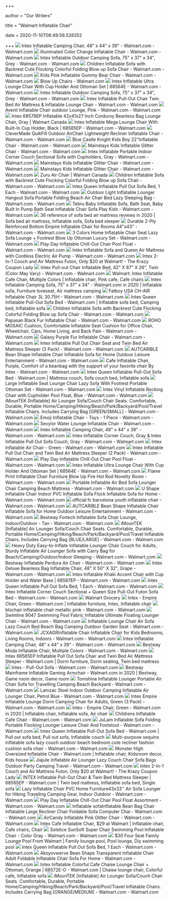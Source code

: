+++
        
author = "Our Writers"
        
title = "Walmart Inflatable Chair"
        
date = 2020-11-10T06:49:58.528352
        
+++
[ ![](https://i5.walmartimages.com/asr/ddaa9450-3e96-4dd8-bbfd-93691aa3b230_1.8b24d54981a473178d4425a5d2ba4a48.jpeg)](https://i5.walmartimages.com/asr/ddaa9450-3e96-4dd8-bbfd-93691aa3b230_1.8b24d54981a473178d4425a5d2ba4a48.jpeg) Intex Inflatable Camping Chair, 48" x 44" x 39" - Walmart.com - Walmart.com
[ ![](https://i5.walmartimages.com/asr/752b36f7-64ed-4e83-a786-b3415996fda1_1.04392a5c5a06b0d89c46d5409729642c.jpeg?odnWidth=612&odnHeight=612&odnBg=ffffff)](https://i5.walmartimages.com/asr/752b36f7-64ed-4e83-a786-b3415996fda1_1.04392a5c5a06b0d89c46d5409729642c.jpeg?odnWidth=612&odnHeight=612&odnBg=ffffff) Illuminated Color Change Inflatable Chair - Walmart.com - Walmart.com
[ ![](https://i5.walmartimages.com/asr/36dd92a1-ea71-436e-80cf-301a266fe220_1.42ca4bf63bb2edacf7d04372c8a060bf.jpeg)](https://i5.walmartimages.com/asr/36dd92a1-ea71-436e-80cf-301a266fe220_1.42ca4bf63bb2edacf7d04372c8a060bf.jpeg) Intex Inflatable Outdoor Camping Sofa, 75" x 37" x 34", Grey - Walmart.com  - Walmart.com
[ ![](https://i5.walmartimages.com/asr/9455da6f-26fb-45b8-a58a-12931e6aafca.cc4992ff7b391337e948e6157c93f612.jpeg?odnWidth=612&odnHeight=612&odnBg=ffffff)](https://i5.walmartimages.com/asr/9455da6f-26fb-45b8-a58a-12931e6aafca.cc4992ff7b391337e948e6157c93f612.jpeg?odnWidth=612&odnHeight=612&odnBg=ffffff) Children Inflatable Sofa with Backrest Cute Flocking Colorful Folding Blow  up Sofa Chair - Walmart.com - Walmart.com
[ ![](https://i5.walmartimages.com/asr/6e8308fd-5b0c-4db2-9d70-3d1d75d46dd7_1.ccd0e464086ba160bb9e7da253fb7877.jpeg?odnWidth=612&odnHeight=612&odnBg=ffffff)](https://i5.walmartimages.com/asr/6e8308fd-5b0c-4db2-9d70-3d1d75d46dd7_1.ccd0e464086ba160bb9e7da253fb7877.jpeg?odnWidth=612&odnHeight=612&odnBg=ffffff) Kids Pink Inflatable Gummy Bear Chair - Walmart.com - Walmart.com
[ ![](https://i5.walmartimages.com/asr/eccc6d2c-e5ba-464f-8fa5-1af6b8faba4c_1.5ce60f35a4fb974ac50ea4d363120855.jpeg)](https://i5.walmartimages.com/asr/eccc6d2c-e5ba-464f-8fa5-1af6b8faba4c_1.5ce60f35a4fb974ac50ea4d363120855.jpeg) Blow Up Chairs - Walmart.com
[ ![](https://i5.walmartimages.com/asr/879ff28e-6e60-43bb-8c56-0bb9c7f88687_1.ff189da40fabbc83af80fd102ba2341f.jpeg)](https://i5.walmartimages.com/asr/879ff28e-6e60-43bb-8c56-0bb9c7f88687_1.ff189da40fabbc83af80fd102ba2341f.jpeg) Intex Inflatable Ultra Lounge Chair With Cup Holder And Ottoman Set |  68564E - Walmart.com - Walmart.com
[ ![](https://i5.walmartimages.com/asr/36dd92a1-ea71-436e-80cf-301a266fe220_1.42ca4bf63bb2edacf7d04372c8a060bf.jpeg?odnWidth=612&odnHeight=612&odnBg=ffffff)](https://i5.walmartimages.com/asr/36dd92a1-ea71-436e-80cf-301a266fe220_1.42ca4bf63bb2edacf7d04372c8a060bf.jpeg?odnWidth=612&odnHeight=612&odnBg=ffffff) Intex Inflatable Outdoor Camping Sofa, 75" x 37" x 34", Grey - Walmart.com  - Walmart.com
[ ![](https://i5.walmartimages.com/asr/3ea07e09-6f62-4b92-9bde-29d3b21a88fa_1.9ac4b926522093abe534625cfe7432ec.jpeg?odnWidth=612&odnHeight=612&odnBg=ffffff)](https://i5.walmartimages.com/asr/3ea07e09-6f62-4b92-9bde-29d3b21a88fa_1.9ac4b926522093abe534625cfe7432ec.jpeg?odnWidth=612&odnHeight=612&odnBg=ffffff) Intex Inflatable Pull-Out Chair Twin Bed Air Mattress & Inflatable Lounge  Chair - Walmart.com - Walmart.com
[ ![](https://i5.walmartimages.com/asr/1e8aa1df-5ee1-489a-a672-226380028f97_1.e785bda36bf5e82c658765ab647fb6c3.jpeg?odnWidth=612&odnHeight=612&odnBg=ffffff)](https://i5.walmartimages.com/asr/1e8aa1df-5ee1-489a-a672-226380028f97_1.e785bda36bf5e82c658765ab647fb6c3.jpeg?odnWidth=612&odnHeight=612&odnBg=ffffff) Avenli Inflatable Chair outdoor Lounge, Pink - Walmart.com - Walmart.com
[ ![](https://i5.walmartimages.com/asr/a9713c17-8ca2-47ef-a192-6d1aa8c28329_1.0ac2bda911987e573a77c53625a6ab76.jpeg?odnHeight=2000&odnWidth=2000&odnBg=ffffff)](https://i5.walmartimages.com/asr/a9713c17-8ca2-47ef-a192-6d1aa8c28329_1.0ac2bda911987e573a77c53625a6ab76.jpeg?odnHeight=2000&odnWidth=2000&odnBg=ffffff) Intex 68579EP Inflatable 42x41x27 Inch Corduroy Beanless Bag Lounge Chair,  Gray | Walmart Canada
[ ![](https://i5.walmartimages.com/asr/f709c480-829e-4496-b582-767229f0b13a_1.2997f0202c58b7cf85b37951795f2230.jpeg?odnWidth=612&odnHeight=612&odnBg=ffffff)](https://i5.walmartimages.com/asr/f709c480-829e-4496-b582-767229f0b13a_1.2997f0202c58b7cf85b37951795f2230.jpeg?odnWidth=612&odnHeight=612&odnBg=ffffff) Intex Inflatable Mega Lounge Chair With Built-In Cup Holder, Black |  68585EP - Walmart.com - Walmart.com
[ ![](https://i5.walmartimages.com/asr/12232758-94de-4219-a492-b0c08b330ff1_1.7eb3e0d88fc2763a88b259d510b36f45.jpeg?odnWidth=612&odnHeight=612&odnBg=ffffff)](https://i5.walmartimages.com/asr/12232758-94de-4219-a492-b0c08b330ff1_1.7eb3e0d88fc2763a88b259d510b36f45.jpeg?odnWidth=612&odnHeight=612&odnBg=ffffff) CleverMade QuikFill Outdoor AirChair Lightweight Recliner Inflatable Chair  - Walmart.com - Walmart.com
[ ![](https://i5.walmartimages.com/asr/23d2b4bd-0813-4160-b60c-2affe3cb68cd_1.0e2db9fb39201c5becbb1f3c095d8bc6.jpeg?odnWidth=612&odnHeight=612&odnBg=ffffff)](https://i5.walmartimages.com/asr/23d2b4bd-0813-4160-b60c-2affe3cb68cd_1.0e2db9fb39201c5becbb1f3c095d8bc6.jpeg?odnWidth=612&odnHeight=612&odnBg=ffffff) Blue Castle Knight Kids Boy 22"Inflatable Chair - Walmart.com - Walmart.com
[ ![](https://i5.walmartimages.com/asr/6606793c-da91-4e3f-8b90-1fc9e7b0ea3f_2.bf7c412aff44eca3a2cd80bf5e71faa3.jpeg)](https://i5.walmartimages.com/asr/6606793c-da91-4e3f-8b90-1fc9e7b0ea3f_2.bf7c412aff44eca3a2cd80bf5e71faa3.jpeg) Mainstays Kids Inflatable Glitter Chair - Walmart.com - Walmart.com
[ ![](https://i5.walmartimages.com/asr/37e60115-1c6f-4d12-ae78-e4add00a1da5_1.181bc1760a10d396baac50251a62182c.jpeg)](https://i5.walmartimages.com/asr/37e60115-1c6f-4d12-ae78-e4add00a1da5_1.181bc1760a10d396baac50251a62182c.jpeg) Intex Inflatable Portable Indoor Corner Couch Sectional Sofa with  Cupholders, Gray - Walmart.com - Walmart.com
[ ![](https://i5.walmartimages.com/asr/d49006c5-b200-4bf6-9327-893dc04224fc_1.c6773df14147d9eb6083800d2931d8b9.jpeg)](https://i5.walmartimages.com/asr/d49006c5-b200-4bf6-9327-893dc04224fc_1.c6773df14147d9eb6083800d2931d8b9.jpeg) Mainstays Kids Inflatable Glitter Chair - Walmart.com - Walmart.com
[ ![](https://i5.walmartimages.com/asr/155af23f-f195-4748-b16f-3f1c4ae75c33_2.85b9a2cad84c8746e590ec80fe0c19a2.jpeg)](https://i5.walmartimages.com/asr/155af23f-f195-4748-b16f-3f1c4ae75c33_2.85b9a2cad84c8746e590ec80fe0c19a2.jpeg) Mainstays Kids Inflatable Glitter Chair - Walmart.com - Walmart.com
[ ![](https://i5.walmartimages.ca/images/Large/_st/yle/999999-845218016593-life%20style.jpg)](https://i5.walmartimages.ca/images/Large/_st/yle/999999-845218016593-life%20style.jpg) Zuru Air Chair | Walmart Canada
[ ![](https://i5.walmartimages.com/asr/b9aaf9f8-1af7-4fcd-b0ca-ffd159f1062f.c53d5c42e19d739bc6c4dc1ce170c7b9.jpeg?odnWidth=612&odnHeight=612&odnBg=ffffff)](https://i5.walmartimages.com/asr/b9aaf9f8-1af7-4fcd-b0ca-ffd159f1062f.c53d5c42e19d739bc6c4dc1ce170c7b9.jpeg?odnWidth=612&odnHeight=612&odnBg=ffffff) Children Inflatable Sofa with Backrest Cute Flocking Colorful Folding Blow  up Sofa Chair - Walmart.com - Walmart.com
[ ![](https://i5.walmartimages.com/asr/8c6ec8b3-ae45-4ac7-a0e3-1d26e7db72ce_1.58c51bca12d92cfd7d3c447f71a18218.jpeg)](https://i5.walmartimages.com/asr/8c6ec8b3-ae45-4ac7-a0e3-1d26e7db72ce_1.58c51bca12d92cfd7d3c447f71a18218.jpeg) Intex Queen Inflatable Pull Out Sofa Bed, 1 Each - Walmart.com - Walmart.com
[ ![](https://i5.walmartimages.com/asr/f9e83c08-5158-44d2-b86a-2150d8024459_1.c4c2c6e4da71d138164e3d06c12c91ab.jpeg?odnWidth=612&odnHeight=612&odnBg=ffffff)](https://i5.walmartimages.com/asr/f9e83c08-5158-44d2-b86a-2150d8024459_1.c4c2c6e4da71d138164e3d06c12c91ab.jpeg?odnWidth=612&odnHeight=612&odnBg=ffffff) Outdoor Light Inflatable Lounger Hangout Sofa Portable Folding Beach Air  Chair Bed Lazy Sleeping Bag - Walmart.com - Walmart.com
[ ![](https://i5.walmartimages.com/asr/103d2b69-dcef-4421-afed-081d3ffb076c_1.567c2000e17688771da3bd83ddfd647b.jpeg?odnWidth=612&odnHeight=612&odnBg=ffffff)](https://i5.walmartimages.com/asr/103d2b69-dcef-4421-afed-081d3ffb076c_1.567c2000e17688771da3bd83ddfd647b.jpeg?odnWidth=612&odnHeight=612&odnBg=ffffff) Tebru Baby Inflatable Sofa, Bath Seat, Baby Built In Pump Bath Seat  Inflatable Chair Sofa Play Kids - Walmart.com - Walmart.com
[ ![](https://i.pinimg.com/originals/bb/72/d9/bb72d9f32ade93403af1446b67bcb64f.jpg)](https://i.pinimg.com/originals/bb/72/d9/bb72d9f32ade93403af1446b67bcb64f.jpg) 36 reference of sofa bed air mattress reviews in 2020 | Sofa bed air  mattress, Inflatable sofa, Sofa bed sleeper
[ ![](https://i5.walmartimages.com/asr/8012a950-1a62-4dac-a22d-58c424822a4c_1.eb7e16cdab824ddb4513942e902b67df.jpeg?odnWidth=612&odnHeight=612&odnBg=ffffff)](https://i5.walmartimages.com/asr/8012a950-1a62-4dac-a22d-58c424822a4c_1.eb7e16cdab824ddb4513942e902b67df.jpeg?odnWidth=612&odnHeight=612&odnBg=ffffff) Durable 2-Ply Reinforced Bottom Empire Inflatable Chair for Rooms 44"x43" -  Walmart.com - Walmart.com
[ ![](https://i5.walmartimages.com/asr/370ebcdf-898e-48a4-8df8-cf5525813bc7.903495ef3ca7d2cc0900629aa3aa44a4.jpeg?odnWidth=612&odnHeight=612&odnBg=ffffff)](https://i5.walmartimages.com/asr/370ebcdf-898e-48a4-8df8-cf5525813bc7.903495ef3ca7d2cc0900629aa3aa44a4.jpeg?odnWidth=612&odnHeight=612&odnBg=ffffff) 3 Colors Home Inflatable Chair Seat Lazy Sofa Lounge + Footrest Blow Up  Ottoman Luxury Set - Walmart.com - Walmart.com
[ ![](https://i5.walmartimages.com/asr/a0fbb2e3-6c95-40f1-b098-f4c723d61383_2.16f36be702106721b6cf1ff908a73447.jpeg)](https://i5.walmartimages.com/asr/a0fbb2e3-6c95-40f1-b098-f4c723d61383_2.16f36be702106721b6cf1ff908a73447.jpeg) Play Day Inflatable Chill-Out Chair Pool Float - Walmart.com - Walmart.com
[ ![](https://i5.walmartimages.com/asr/27bb4f31-86f0-438f-a7e4-eb384a706bac_1.14ddfb8b63f1ff979ed0df204b406829.jpeg)](https://i5.walmartimages.com/asr/27bb4f31-86f0-438f-a7e4-eb384a706bac_1.14ddfb8b63f1ff979ed0df204b406829.jpeg) Intex Inflatable Sofa and Queen Air Mattress with Cordless Electric Air  Pump - Walmart.com - Walmart.com
[ ![](https://prod-cdn-thekrazycouponlady.imgix.net/wp-content/uploads/2019/06/walmart-intexfuton-062519-1561476977.jpg?auto=compress,format&fit=max)](https://prod-cdn-thekrazycouponlady.imgix.net/wp-content/uploads/2019/06/walmart-intexfuton-062519-1561476977.jpg?auto=compress,format&fit=max) Intex 2-In-1 Couch and Air Mattress Futon, Only $20 at Walmart! - The Krazy  Coupon Lady
[ ![](https://i5.walmartimages.com/asr/d0b6704e-b826-42f0-9303-bfe6b12b27e2.8d50c17e99b5b95ebb54929f8194fa94.jpeg?odnWidth=612&odnHeight=612&odnBg=ffffff)](https://i5.walmartimages.com/asr/d0b6704e-b826-42f0-9303-bfe6b12b27e2.8d50c17e99b5b95ebb54929f8194fa94.jpeg?odnWidth=612&odnHeight=612&odnBg=ffffff) Intex Pull-out Chair Inflatable Bed, 42" X 87" X 26", Twin (Color May Vary)  - Walmart.com - Walmart.com
[ ![](https://i.pinimg.com/originals/39/9d/50/399d5053a90a99efa0bd73c336f34244.jpg)](https://i.pinimg.com/originals/39/9d/50/399d5053a90a99efa0bd73c336f34244.jpg) Walmart: Intex Inflatable Cafe Chair, Multiple Colors | Inflatable chair,  Pink cafe, Cafe chairs
[ ![](https://i.pinimg.com/originals/a9/fb/c6/a9fbc6a1e99fb14bc5aade5fac21cfef.jpg)](https://i.pinimg.com/originals/a9/fb/c6/a9fbc6a1e99fb14bc5aade5fac21cfef.jpg) Intex Inflatable Camping Sofa, 75" x 37" x 34" - Walmart.com in 2020 | Inflatable  sofa, Furniture loveseat, Air mattress camping
[ ![](https://i5.walmartimages.com/asr/93964f17-d59e-4e38-a3d8-238cac9d305b_1.7816a4c6b133d9103513ac493b6cce86.jpeg?odnWidth=612&odnHeight=612&odnBg=ffffff)](https://i5.walmartimages.com/asr/93964f17-d59e-4e38-a3d8-238cac9d305b_1.7816a4c6b133d9103513ac493b6cce86.jpeg?odnWidth=612&odnHeight=612&odnBg=ffffff) Fatboy USA CH-AIR Inflatable Chair 3L 30.75H - Walmart.com - Walmart.com
[ ![](https://i.pinimg.com/564x/d3/06/e2/d306e268913625036b57efb032821d40.jpg)](https://i.pinimg.com/564x/d3/06/e2/d306e268913625036b57efb032821d40.jpg) Intex Queen Inflatable Pull-Out Sofa Bed - Walmart.com | Inflatable sofa  bed, Camping bed, Inflatable sofa
[ ![](https://i5.walmartimages.com/asr/67cebc4f-accc-42af-b204-51ccd62e9fa2.a87f1a63abf995c1e6a53bedd9712c61.jpeg?odnWidth=612&odnHeight=612&odnBg=ffffff)](https://i5.walmartimages.com/asr/67cebc4f-accc-42af-b204-51ccd62e9fa2.a87f1a63abf995c1e6a53bedd9712c61.jpeg?odnWidth=612&odnHeight=612&odnBg=ffffff) Children Inflatable Sofa with Backrest Cute Flocking Colorful Folding Blow  up Sofa Chair - Walmart.com - Walmart.com
[ ![](https://i5.walmartimages.com/asr/5ea911d2-6339-4baf-b757-b0e74b1e4cc7_2.7f85d12a62096d721ba91471edaf6835.jpeg?odnWidth=612&odnHeight=612&odnBg=ffffff)](https://i5.walmartimages.com/asr/5ea911d2-6339-4baf-b757-b0e74b1e4cc7_2.7f85d12a62096d721ba91471edaf6835.jpeg?odnWidth=612&odnHeight=612&odnBg=ffffff) Papasan Black Fur Inflatable Chair - Walmart.com - Walmart.com
[ ![](https://i5.walmartimages.com/asr/b4108910-2772-402a-9c5f-fb688aba013c_1.dcc0f8543a7fbd612c3580c507b45e5f.jpeg?odnWidth=612&odnHeight=612&odnBg=ffffff)](https://i5.walmartimages.com/asr/b4108910-2772-402a-9c5f-fb688aba013c_1.dcc0f8543a7fbd612c3580c507b45e5f.jpeg?odnWidth=612&odnHeight=612&odnBg=ffffff) ROHO MOSAIC Cushion, Comfortable Inflatable Seat Cushion for Office Chair,  Wheelchair, Cars, Home Living, and Back Pain - Walmart.com - Walmart.com
[ ![](https://i5.walmartimages.com/asr/d12cc009-92dd-4ba2-839c-051b7a22aa46_2.2c896c98f67d4a7321dc86aa3200e097.jpeg?odnWidth=612&odnHeight=612&odnBg=ffffff)](https://i5.walmartimages.com/asr/d12cc009-92dd-4ba2-839c-051b7a22aa46_2.2c896c98f67d4a7321dc86aa3200e097.jpeg?odnWidth=612&odnHeight=612&odnBg=ffffff) Galaxy Purple Fur Inflatable Chair - Walmart.com - Walmart.com
[ ![](https://i5.walmartimages.com/asr/621a458b-5897-4455-88e6-6455fd13199e_1.98495f18d2b8bd836a1f612e43ccc691.jpeg?odnWidth=612&odnHeight=612&odnBg=ffffff)](https://i5.walmartimages.com/asr/621a458b-5897-4455-88e6-6455fd13199e_1.98495f18d2b8bd836a1f612e43ccc691.jpeg?odnWidth=612&odnHeight=612&odnBg=ffffff) Intex Inflatable Pull Out Chair Seat and Twin Bed Air Mattress Sleeper (3  Pack) - Walmart.com - Walmart.com
[ ![](https://i5.walmartimages.com/asr/4cf96a22-100a-4e17-a570-2c249706d1ea.3cae5faf1cf685555f2da97fe22fb887.jpeg?odnWidth=612&odnHeight=612&odnBg=ffffff)](https://i5.walmartimages.com/asr/4cf96a22-100a-4e17-a570-2c249706d1ea.3cae5faf1cf685555f2da97fe22fb887.jpeg?odnWidth=612&odnHeight=612&odnBg=ffffff) AUTCARIBLE Bean Shape Inflatable Chair Inflatable Sofa for Home Outdoor  Leisure Entertainment - Walmart.com - Walmart.com
[ ![](https://i5.walmartimages.com/asr/817dac09-132f-4799-8fbf-1fb1d08abdfe_1.910dd3b725b42a2b5b82a36507464218.jpeg?odnWidth=612&odnHeight=612&odnBg=ffffff)](https://i5.walmartimages.com/asr/817dac09-132f-4799-8fbf-1fb1d08abdfe_1.910dd3b725b42a2b5b82a36507464218.jpeg?odnWidth=612&odnHeight=612&odnBg=ffffff) Cafe Inflatable Chair, Purple, Comfort of a beanbag with the support of  your favorite chair By Intex - Walmart.com - Walmart.com
[ ![](https://i.pinimg.com/originals/2f/db/16/2fdb16c07da175b0fa7b470a505767bd.jpg)](https://i.pinimg.com/originals/2f/db/16/2fdb16c07da175b0fa7b470a505767bd.jpg) Intex Queen Inflatable Pull-Out Sofa Bed - Walmart.com | Mattress couch, Sofa  couch bed, Inflatable sofa
[ ![](https://i5.walmartimages.com/asr/e473959d-1ce6-459b-beb1-6e8c07ef08b7.60c83010a517c0a1510cd1f7db7600ba.jpeg?odnWidth=612&odnHeight=612&odnBg=ffffff)](https://i5.walmartimages.com/asr/e473959d-1ce6-459b-beb1-6e8c07ef08b7.60c83010a517c0a1510cd1f7db7600ba.jpeg?odnWidth=612&odnHeight=612&odnBg=ffffff) Large Inflatable Seat Lounge Chair Lazy Sofa With Footrest Portable Ottoman  Set - Walmart.com - Walmart.com
[ ![](https://i5.walmartimages.com/asr/fac2a836-1f2e-4e28-a774-554065926afa_1.0fb76c8db0d34bcac9bf7e64b3a63a4d.jpeg?odnWidth=612&odnHeight=612&odnBg=ffffff)](https://i5.walmartimages.com/asr/fac2a836-1f2e-4e28-a774-554065926afa_1.0fb76c8db0d34bcac9bf7e64b3a63a4d.jpeg?odnWidth=612&odnHeight=612&odnBg=ffffff) Intex Vinyl Inflatable Rocking Chair with Cupholder Pool Float, Blue -  Walmart.com - Walmart.com
[ ![](https://i5.walmartimages.com/asr/37b96bb6-e2ac-4447-af3b-300f87e05ce4_1.0c435c13212f97a1ea7f650e2cb7500a.jpeg?odnWidth=612&odnHeight=612&odnBg=ffffff)](https://i5.walmartimages.com/asr/37b96bb6-e2ac-4447-af3b-300f87e05ce4_1.0c435c13212f97a1ea7f650e2cb7500a.jpeg?odnWidth=612&odnHeight=612&odnBg=ffffff) iMounTEK [Inflatable] Air Lounger Sofa/Couch Chair Seats. Comfortable,  Durable, Portable Home/Camping/Hiking/Beach/Park/Backyard/Pool/Travel Inflatable  Chairs. Includes Carrying Bag [GREEN/SMALL] - Walmart.com - Walmart.com
[ ![](https://i5.walmartimages.com/asr/40610c21-1f1d-4006-a4c8-5301499e022a_1.bd872ca47bbf8cd94c31120cc493d459.jpeg?odnWidth=612&odnHeight=612&odnBg=ffffff)](https://i5.walmartimages.com/asr/40610c21-1f1d-4006-a4c8-5301499e022a_1.bd872ca47bbf8cd94c31120cc493d459.jpeg?odnWidth=612&odnHeight=612&odnBg=ffffff) Emoji Inflatable Chair - Toys - 1 Piece - Walmart.com - Walmart.com
[ ![](https://i5.walmartimages.com/asr/79c46c79-77df-4524-964e-df749e8d88c3_1.ecee17b74568111ced635ac5912e6d1e.jpeg?odnWidth=612&odnHeight=612&odnBg=ffffff)](https://i5.walmartimages.com/asr/79c46c79-77df-4524-964e-df749e8d88c3_1.ecee17b74568111ced635ac5912e6d1e.jpeg?odnWidth=612&odnHeight=612&odnBg=ffffff) Sevylor Water Lounge Inflatable Chair - Walmart.com - Walmart.com
[ ![](https://i5.walmartimages.com/asr/e23110c3-c7e7-4e6c-8bcf-d3e2454bab26_1.af6bed71da40af48b0c0a558664cc66a.jpeg)](https://i5.walmartimages.com/asr/e23110c3-c7e7-4e6c-8bcf-d3e2454bab26_1.af6bed71da40af48b0c0a558664cc66a.jpeg) Intex Inflatable Camping Chair, 48" x 44" x 39" - Walmart.com - Walmart.com
[ ![](https://i5.walmartimages.com/asr/e97527f3-b7e4-4203-bf02-58ee1cd68a6a_1.97555af2dff0391d65476ee9f01cb67d.jpeg?odnWidth=612&odnHeight=612&odnBg=ffffff)](https://i5.walmartimages.com/asr/e97527f3-b7e4-4203-bf02-58ee1cd68a6a_1.97555af2dff0391d65476ee9f01cb67d.jpeg?odnWidth=612&odnHeight=612&odnBg=ffffff) Intex Inflatable Corner Couch, Gray & Intex Inflatable Pull Out Sofa Couch,  Gray - Walmart.com - Walmart.com
[ ![](https://i5.walmartimages.com/asr/4ed99112-3c8a-4dfb-a01f-38f2c96794f2_1.1de4878c53d38d8b264c6c971a871a15.jpeg?odnWidth=450&odnHeight=450&odnBg=ffffff)](https://i5.walmartimages.com/asr/4ed99112-3c8a-4dfb-a01f-38f2c96794f2_1.1de4878c53d38d8b264c6c971a871a15.jpeg?odnWidth=450&odnHeight=450&odnBg=ffffff) Intex Inflatable Air Chair - Green - Walmart.com - Walmart.com
[ ![](https://i5.walmartimages.com/asr/5f589109-423b-43cc-9727-716540730b59_1.668c6dd393556e23e0ccac333359eebc.jpeg?odnWidth=612&odnHeight=612&odnBg=ffffff)](https://i5.walmartimages.com/asr/5f589109-423b-43cc-9727-716540730b59_1.668c6dd393556e23e0ccac333359eebc.jpeg?odnWidth=612&odnHeight=612&odnBg=ffffff) Intex Inflatable Pull Out Chair and Twin Bed Air Mattress Sleeper (2 Pack)  - Walmart.com - Walmart.com
[ ![](https://i5.walmartimages.com/asr/bc95788d-2953-47c2-9424-0ebc43a30dcc_2.abf01b4bfdbb90ea98a1e3d564c3b969.jpeg?odnWidth=612&odnHeight=612&odnBg=ffffff)](https://i5.walmartimages.com/asr/bc95788d-2953-47c2-9424-0ebc43a30dcc_2.abf01b4bfdbb90ea98a1e3d564c3b969.jpeg?odnWidth=612&odnHeight=612&odnBg=ffffff) Play Day Inflatable Chill-Out Chair Pool Float - Walmart.com - Walmart.com
[ ![](https://i5.walmartimages.com/asr/744b085c-0f6d-405c-887d-5cd187d34089_1.8aae8f6a9c7e1e1d5a0f8dae6b7f3896.jpeg)](https://i5.walmartimages.com/asr/744b085c-0f6d-405c-887d-5cd187d34089_1.8aae8f6a9c7e1e1d5a0f8dae6b7f3896.jpeg) Intex Inflatable Ultra Lounge Chair With Cup Holder And Ottoman Set |  68564E - Walmart.com - Walmart.com
[ ![](https://i5.walmartimages.com/asr/c3853595-d31f-41d5-9960-e3c26c063593_1.2cb54835b1202355afc6272a57e8f597.jpeg?odnWidth=612&odnHeight=612&odnBg=ffffff)](https://i5.walmartimages.com/asr/c3853595-d31f-41d5-9960-e3c26c063593_1.2cb54835b1202355afc6272a57e8f597.jpeg?odnWidth=612&odnHeight=612&odnBg=ffffff) Flame Print Inflatable Chair Furniture Blow Up Fire Hot Rod Novelty Room -  Walmart.com - Walmart.com
[ ![](https://i5.walmartimages.com/asr/183c20a5-d8d1-4dbb-838e-b90525fa0358_1.37029c6b3331537fc9b33722a4a0aaf9.jpeg?odnWidth=612&odnHeight=612&odnBg=ffffff)](https://i5.walmartimages.com/asr/183c20a5-d8d1-4dbb-838e-b90525fa0358_1.37029c6b3331537fc9b33722a4a0aaf9.jpeg?odnWidth=612&odnHeight=612&odnBg=ffffff) Portable Inflatable Air Bed Sofa Lounger Chair Camping Beach Mattress -  Walmart.com - Walmart.com
[ ![](https://i5.walmartimages.com/asr/fd8be06a-f33b-4bbd-896e-0de6e3390f80.11d1e08c7999d33a8c829122fca36a4a.jpeg?odnWidth=612&odnHeight=612&odnBg=ffffff)](https://i5.walmartimages.com/asr/fd8be06a-f33b-4bbd-896e-0de6e3390f80.11d1e08c7999d33a8c829122fca36a4a.jpeg?odnWidth=612&odnHeight=612&odnBg=ffffff) U Shape Inflatable Chair Indoor PVC Inflatable Sofa Flock Inflatable Sofa  for Home - Walmart.com - Walmart.com
[ ![](https://i5.walmartimages.com/asr/039ebd2d-73c9-4757-a4c8-6880e0fdba7d.8fabfeb4a41a2bd8327d09e2e189dbe3.jpeg?odnWidth=612&odnHeight=612&odnBg=ffffff)](https://i5.walmartimages.com/asr/039ebd2d-73c9-4757-a4c8-6880e0fdba7d.8fabfeb4a41a2bd8327d09e2e189dbe3.jpeg?odnWidth=612&odnHeight=612&odnBg=ffffff) official fc barcelona youth inflatable chair - Walmart.com - Walmart.com
[ ![](https://i5.walmartimages.com/asr/9dea855a-c732-4ee6-b1df-7834f3ea8cd2.15219654125292d951848e4e3b8736be.jpeg?odnWidth=612&odnHeight=612&odnBg=ffffff)](https://i5.walmartimages.com/asr/9dea855a-c732-4ee6-b1df-7834f3ea8cd2.15219654125292d951848e4e3b8736be.jpeg?odnWidth=612&odnHeight=612&odnBg=ffffff) AUTCARIBLE Bean Shape Inflatable Chair Inflatable Sofa for Home Outdoor  Leisure Entertainment - Walmart.com - Walmart.com
[ ![](https://i5.walmartimages.com/asr/efab40ec-14e7-4992-8854-33fb3478d787_1.c19e3dd9d80887f25d26f2083f633163.jpeg?odnWidth=612&odnHeight=612&odnBg=ffffff)](https://i5.walmartimages.com/asr/efab40ec-14e7-4992-8854-33fb3478d787_1.c19e3dd9d80887f25d26f2083f633163.jpeg?odnWidth=612&odnHeight=612&odnBg=ffffff) Bestway Fortech Inflatable Sofa Chair Lounge, Indoor/Outdoor - Tan - Walmart.com  - Walmart.com
[ ![](https://i5.walmartimages.com/asr/44d4478f-6b21-4333-97c6-4539b888b58d_1.4525f8452fff260426caf07c86a4f930.jpeg?odnWidth=612&odnHeight=612&odnBg=ffffff)](https://i5.walmartimages.com/asr/44d4478f-6b21-4333-97c6-4539b888b58d_1.4525f8452fff260426caf07c86a4f930.jpeg?odnWidth=612&odnHeight=612&odnBg=ffffff) iMounTEK [Inflatable] Air Lounger Sofa/Couch Chair Seats. Comfortable,  Durable, Portable Home/Camping/Hiking/Beach/Park/Backyard/Pool/Travel Inflatable  Chairs. Includes Carrying Bag [BLUE/LARGE] - Walmart.com - Walmart.com
[ ![](https://i5.walmartimages.com/asr/d1d512a3-afb8-40b8-8bd6-009785423dac_1.5f05725e7e027fd39b305dd349d880b3.jpeg?odnWidth=612&odnHeight=612&odnBg=ffffff)](https://i5.walmartimages.com/asr/d1d512a3-afb8-40b8-8bd6-009785423dac_1.5f05725e7e027fd39b305dd349d880b3.jpeg?odnWidth=612&odnHeight=612&odnBg=ffffff) Heavy Duty Easy-to-Inflate Inflatable Lounger Chair Couch for Adults,  Sturdy Inflatable Air Lounger Sofa with Carry Bag for  Beach/Camping/Outdoor/Indoor Sleeping - Walmart.com - Walmart.com
[ ![](https://i5.walmartimages.com/asr/d43a95ce-a5cf-460e-aa1e-cf98c7fbf429_1.06928a6b0fd7daa3dce42749b34fa0cf.jpeg?odnWidth=612&odnHeight=612&odnBg=ffffff)](https://i5.walmartimages.com/asr/d43a95ce-a5cf-460e-aa1e-cf98c7fbf429_1.06928a6b0fd7daa3dce42749b34fa0cf.jpeg?odnWidth=612&odnHeight=612&odnBg=ffffff) Bestway Inflatable Perdura Air Chair - Walmart.com - Walmart.com
[ ![](https://i5.walmartimages.com/asr/41b7aaed-5538-48c9-9793-0bbb8d6c72c4_1.9cdc2658bb1dac24b20d2c800ee7640c.jpeg?odnWidth=612&odnHeight=612&odnBg=ffffff)](https://i5.walmartimages.com/asr/41b7aaed-5538-48c9-9793-0bbb8d6c72c4_1.9cdc2658bb1dac24b20d2c800ee7640c.jpeg?odnWidth=612&odnHeight=612&odnBg=ffffff) Intex Deluxe Beanless Bag Inflatable Chair, 48" X 50" X 32", Grape - Walmart.com  - Walmart.com
[ ![](https://i5.walmartimages.com/asr/83fb95ab-94ae-4aee-b918-a23e06036ec1_1.f8bb612fe8633c481bc956a16ee48492.jpeg?odnWidth=612&odnHeight=612&odnBg=ffffff)](https://i5.walmartimages.com/asr/83fb95ab-94ae-4aee-b918-a23e06036ec1_1.f8bb612fe8633c481bc956a16ee48492.jpeg?odnWidth=612&odnHeight=612&odnBg=ffffff) Intex Inflatable Khaki Accent Chair with Cup Holder and Water Base |  68587EP - Walmart.com - Walmart.com
[ ![](https://i5.walmartimages.com/asr/df64eca3-a575-4c80-a4f7-a93e0ded2e0f_1.a2e8b7495d0b9696b21ee72025b084fb.jpeg)](https://i5.walmartimages.com/asr/df64eca3-a575-4c80-a4f7-a93e0ded2e0f_1.a2e8b7495d0b9696b21ee72025b084fb.jpeg) Intex Queen Inflatable Pull Out Sofa Bed, 1 Each - Walmart.com - Walmart.com
[ ![](https://i5.walmartimages.com/asr/329a6bfc-35ae-4a26-8cd4-c576983541e0_1.a43421cbbc00a76c20d9a42b5b2ad9f4.jpeg?odnWidth=612&odnHeight=612&odnBg=ffffff)](https://i5.walmartimages.com/asr/329a6bfc-35ae-4a26-8cd4-c576983541e0_1.a43421cbbc00a76c20d9a42b5b2ad9f4.jpeg?odnWidth=612&odnHeight=612&odnBg=ffffff) Intex Inflatable Corner Couch Sectional + Queen Size Pull-Out Futon Sofa  Bed - Walmart.com - Walmart.com
[ ![](https://i5.walmartimages.com/asr/1676d507-f111-4b61-8d05-0e84a28c9d5e_1.405f206bb8504e13e8e275243e6cd9f1.jpeg?odnHeight=450&odnWidth=450&odnBg=FFFFFF)](https://i5.walmartimages.com/asr/1676d507-f111-4b61-8d05-0e84a28c9d5e_1.405f206bb8504e13e8e275243e6cd9f1.jpeg?odnHeight=450&odnWidth=450&odnBg=FFFFFF) Walmart Grocery
[ ![](https://i.pinimg.com/236x/2c/66/48/2c66487c72f84180518d9e6d0878beab.jpg)](https://i.pinimg.com/236x/2c/66/48/2c66487c72f84180518d9e6d0878beab.jpg) Intex - Empire Chair, Green - Walmart.com | Inflatable furniture, Intex, Inflatable  chair
[ ![](https://i5.walmartimages.com/asr/841ac972-c396-42a0-a75e-e70a857aaccd_1.6a4e649a3d7bb17dfd5710c87a89ea41.jpeg?odnWidth=612&odnHeight=612&odnBg=ffffff)](https://i5.walmartimages.com/asr/841ac972-c396-42a0-a75e-e70a857aaccd_1.6a4e649a3d7bb17dfd5710c87a89ea41.jpeg?odnWidth=612&odnHeight=612&odnBg=ffffff) blochair inflatable chair metallic pink - Walmart.com - Walmart.com
[ ![](https://i5.walmartimages.com/asr/f6aba3b2-a2de-45c9-9d50-9ba0727b73ed_1.7aa52b768fe15d5571e350766c5f6b3d.jpeg?odnWidth=612&odnHeight=612&odnBg=ffffff)](https://i5.walmartimages.com/asr/f6aba3b2-a2de-45c9-9d50-9ba0727b73ed_1.7aa52b768fe15d5571e350766c5f6b3d.jpeg?odnWidth=612&odnHeight=612&odnBg=ffffff) Swimline 9047 Swimming Pool Fabric Inflatable Ultimate Floating Lounger  Chair - Walmart.com - Walmart.com
[ ![](https://i5.walmartimages.com/asr/985e876b-1576-4134-ada6-48347824497e_1.1aad39f17e3cc2459721c26e592cc0e8.jpeg?odnWidth=612&odnHeight=612&odnBg=ffffff)](https://i5.walmartimages.com/asr/985e876b-1576-4134-ada6-48347824497e_1.1aad39f17e3cc2459721c26e592cc0e8.jpeg?odnWidth=612&odnHeight=612&odnBg=ffffff) Inflatable Lounge Chair Air Sofa Lazy Couch Bed Beach Bag Camping Outdoor  Garden Seat - Walmart.com - Walmart.com
[ ![](https://i5.walmartimages.com/asr/b1cd5bf9-cb7a-4668-9aa3-650bd5db8f04.3f3d4971bb4ff7e0213beaa7af982e26.jpeg?odnWidth=612&odnHeight=612&odnBg=ffffff)](https://i5.walmartimages.com/asr/b1cd5bf9-cb7a-4668-9aa3-650bd5db8f04.3f3d4971bb4ff7e0213beaa7af982e26.jpeg?odnWidth=612&odnHeight=612&odnBg=ffffff) JCXAGRInflatable Chair Inflatable Chair for Kids Bedrooms, Living Rooms,  Indoors - Walmart.com - Walmart.com
[ ![](https://i5.walmartimages.com/asr/57581ec2-bcca-4779-955c-26011432e821_1.6ae2c5ff4e8561be49fd5e5dad070eb1.jpeg)](https://i5.walmartimages.com/asr/57581ec2-bcca-4779-955c-26011432e821_1.6ae2c5ff4e8561be49fd5e5dad070eb1.jpeg) Intex Inflatable Camping Chair, 48" x 44" x 39" - Walmart.com - Walmart.com
[ ![](https://i5.walmartimages.com/asr/adeb30a2-4632-4a6b-8cc6-588fea5717e0_1.16b60278b9032041f4412b70f74fac53.jpeg?odnWidth=612&odnHeight=612&odnBg=ffffff)](https://i5.walmartimages.com/asr/adeb30a2-4632-4a6b-8cc6-588fea5717e0_1.16b60278b9032041f4412b70f74fac53.jpeg?odnWidth=612&odnHeight=612&odnBg=ffffff) Bestway Moda Inflatable Chair, Multiple Colors - Walmart.com - Walmart.com
[ ![](https://i.pinimg.com/originals/31/c7/40/31c74054b3e357bd0bee1ac18f70b6b6.jpg)](https://i.pinimg.com/originals/31/c7/40/31c74054b3e357bd0bee1ac18f70b6b6.jpg) Intex 68565EP Inflatable Pull Out Sofa Chair and Twin Bed Air Mattress  Sleeper - Walmart.com | Dorm furniture, Dorm seating, Twin bed mattress
[ ![](https://i5.walmartimages.com/asr/14ada78d-2a7b-46e9-9fc9-27cdf4cdc67c_1.6cc5e3587904748bd843a1162383337c.jpeg?odnWidth=612&odnHeight=612&odnBg=ffffff)](https://i5.walmartimages.com/asr/14ada78d-2a7b-46e9-9fc9-27cdf4cdc67c_1.6cc5e3587904748bd843a1162383337c.jpeg?odnWidth=612&odnHeight=612&odnBg=ffffff) Intex - Pull-Out Sofa - Walmart.com - Walmart.com
[ ![](https://i.pinimg.com/originals/f6/51/d9/f651d98bdbd202d017dd2037116417af.png)](https://i.pinimg.com/originals/f6/51/d9/f651d98bdbd202d017dd2037116417af.png) Bestway Mainframe Inflatable Gaming Armchair - Walmart.com in 2020 |  Bestway, Game room decor, Game room
[ ![](https://i5.walmartimages.com/asr/1ee02429-d172-4473-b30b-4ede76158c60_1.c8cce29d4e765f5a36a43920b174bad1.jpeg?odnWidth=612&odnHeight=612&odnBg=ffffff)](https://i5.walmartimages.com/asr/1ee02429-d172-4473-b30b-4ede76158c60_1.c8cce29d4e765f5a36a43920b174bad1.jpeg?odnWidth=612&odnHeight=612&odnBg=ffffff) Tomshine Inflatable Lounger Portable Air Chair Sofa for Travelling Camping  Beach Backyard - Walmart.com - Walmart.com
[ ![](https://i5.walmartimages.com/asr/94ee12df-5d0d-4036-aca8-432b26e0956b_1.b688dd592638590f3107a0d44ab93b3c.jpeg?odnWidth=612&odnHeight=612&odnBg=ffffff)](https://i5.walmartimages.com/asr/94ee12df-5d0d-4036-aca8-432b26e0956b_1.b688dd592638590f3107a0d44ab93b3c.jpeg?odnWidth=612&odnHeight=612&odnBg=ffffff) Lamzac Stoel Indoor Outdoor Camping Inflatable Air Lounger Chair, Petrol  Blue - Walmart.com - Walmart.com
[ ![](https://i5.walmartimages.com/asr/d4efff70-10ee-41a2-b90f-f5aea75868d2_1.4884a0e8ad9ca3a9fc6c1b3b39dba72d.jpeg)](https://i5.walmartimages.com/asr/d4efff70-10ee-41a2-b90f-f5aea75868d2_1.4884a0e8ad9ca3a9fc6c1b3b39dba72d.jpeg) Intex Empire Inflatable Lounge Dorm Camping Chair for Adults, Green (3  Pack) - Walmart.com - Walmart.com
[ ![](https://i.pinimg.com/564x/8e/41/cd/8e41cd04086e9ef025a23735e43e7ba6.jpg)](https://i.pinimg.com/564x/8e/41/cd/8e41cd04086e9ef025a23735e43e7ba6.jpg) Intex - Empire Chair, Green - Walmart.com in 2020 | Inflatable chair, Inflatable  sofa, Air chair
[ ![](https://i5.walmartimages.com/asr/b91c9c0c-ee03-4e18-b4b7-d2d64ffc0101_1.2d9a3ce206fd2c7f9abbd24f68a34add.jpeg?odnWidth=612&odnHeight=612&odnBg=ffffff)](https://i5.walmartimages.com/asr/b91c9c0c-ee03-4e18-b4b7-d2d64ffc0101_1.2d9a3ce206fd2c7f9abbd24f68a34add.jpeg?odnWidth=612&odnHeight=612&odnBg=ffffff) Childrens Inflatable Cafe Chair - Walmart.com - Walmart.com
[ ![](https://i5.walmartimages.com/asr/9d6d91ba-0154-40e9-852b-0667df00d1dd.755ce4a109e44c3f7a4157130a51e182.jpeg?odnWidth=612&odnHeight=612&odnBg=ffffff)](https://i5.walmartimages.com/asr/9d6d91ba-0154-40e9-852b-0667df00d1dd.755ce4a109e44c3f7a4157130a51e182.jpeg?odnWidth=612&odnHeight=612&odnBg=ffffff) JuLam Inflatable Sofa Folding Portable Flocking Lounger Leisure Chair And  Footstool - Walmart.com - Walmart.com
[ ![](https://i.pinimg.com/474x/17/b5/32/17b5325db9993cca8eeb0b28a185066a.jpg)](https://i.pinimg.com/474x/17/b5/32/17b5325db9993cca8eeb0b28a185066a.jpg) Intex Queen Inflatable Pull-Out Sofa Bed - Walmart.com | Pull out sofa bed,  Pull out sofa, Inflatable couch
[ ![](https://i5.walmartimages.com/asr/818079ea-3acc-45f2-a7bb-ecb6fa3bff02_1.dbab5c0f86d34bcbae971bef1a6a97b8.jpeg?odnWidth=612&odnHeight=612&odnBg=ffffff)](https://i5.walmartimages.com/asr/818079ea-3acc-45f2-a7bb-ecb6fa3bff02_1.dbab5c0f86d34bcbae971bef1a6a97b8.jpeg?odnWidth=612&odnHeight=612&odnBg=ffffff) Multi-purpose sequins inflatable sofa lazy couch outdoor beach bedroom cute  recliner fashion cushion sofa chair - Walmart.com - Walmart.com
[ ![](https://i.pinimg.com/originals/ee/4c/70/ee4c70c1ffb5466325eac92405298210.jpg)](https://i.pinimg.com/originals/ee/4c/70/ee4c70c1ffb5466325eac92405298210.jpg) Monster High Oversized Inflatable Chair - Walmart.com | Inflatable chair,  Kidsroom decor, Kids house
[ ![](https://i5.walmartimages.com/asr/d6dc8e9b-318c-487e-ad4b-5b2b40ac1dd7_1.2666edaab9087607e33ff16e550efa44.jpeg?odnWidth=612&odnHeight=612&odnBg=ffffff)](https://i5.walmartimages.com/asr/d6dc8e9b-318c-487e-ad4b-5b2b40ac1dd7_1.2666edaab9087607e33ff16e550efa44.jpeg?odnWidth=612&odnHeight=612&odnBg=ffffff) Jiajule Inflatable Air Lounger Lazy Couch Chair Sofa Bags Outdoor Party  Camping Travel - Walmart.com - Walmart.com
[ ![](https://prod-cdn-thekrazycouponlady.imgix.net/wp-content/uploads/2019/06/walmart-futon-062519-1561476976.jpg?auto=compress,format&fit=max)](https://prod-cdn-thekrazycouponlady.imgix.net/wp-content/uploads/2019/06/walmart-futon-062519-1561476976.jpg?auto=compress,format&fit=max) Intex 2-In-1 Couch and Air Mattress Futon, Only $20 at Walmart! - The Krazy  Coupon Lady
[ ![](https://i.pinimg.com/originals/d5/94/de/d594de46bd568ceac7af25ee41ce05c9.jpg)](https://i.pinimg.com/originals/d5/94/de/d594de46bd568ceac7af25ee41ce05c9.jpg) INTEX Inflatable Pull-Out Chair & Twin Bed Mattress Sleeper | 68565EP -  Walmart.com | Twin bed mattress, Inflatable sofa bed, Single sofa
[ ![](https://i5.walmartimages.com/asr/5e9c10b1-e13a-4d70-b20c-89cd98189816.b7a2b52704627e5cf1f31e139dd780f6.jpeg?odnWidth=612&odnHeight=612&odnBg=ffffff)](https://i5.walmartimages.com/asr/5e9c10b1-e13a-4d70-b20c-89cd98189816.b7a2b52704627e5cf1f31e139dd780f6.jpeg?odnWidth=612&odnHeight=612&odnBg=ffffff) Lazy Inflatable Chair PVC Home Furniture43x33'' Air Sofa Lounger for  Hiking Traveling Camping Gear, Indoor Outdoor - Walmart.com - Walmart.com
[ ![](https://i5.walmartimages.com/asr/52995592-4265-4632-8363-62b999dc4657_1.4cec9e9c4f5c0a711793a192cd8208ec.jpeg?odnWidth=612&odnHeight=612&odnBg=ffffff)](https://i5.walmartimages.com/asr/52995592-4265-4632-8363-62b999dc4657_1.4cec9e9c4f5c0a711793a192cd8208ec.jpeg?odnWidth=612&odnHeight=612&odnBg=ffffff) Play Day Inflatable Chill-Out Chair Pool Float Assortment - Walmart.com -  Walmart.com
[ ![](https://i5.walmartimages.com/asr/f36df75c-9296-4f84-8afe-679e55e03095.3aaba050ea74aed38e26ee80ce0a3888.jpeg?odnWidth=612&odnHeight=612&odnBg=ffffff)](https://i5.walmartimages.com/asr/f36df75c-9296-4f84-8afe-679e55e03095.3aaba050ea74aed38e26ee80ce0a3888.jpeg?odnWidth=612&odnHeight=612&odnBg=ffffff) Inflatable sofaInflatable Bean Bag Chair Inflatable Large Recliner Chair  Foldable Sofa Computer Chai - Walmart.com - Walmart.com
[ ![](https://i5.walmartimages.com/asr/3d6586d5-d085-47b5-b345-45a93f0449b7_2.3355b8d8b1a5776c259195385cacec02.jpeg?odnWidth=612&odnHeight=612&odnBg=ffffff)](https://i5.walmartimages.com/asr/3d6586d5-d085-47b5-b345-45a93f0449b7_2.3355b8d8b1a5776c259195385cacec02.jpeg?odnWidth=612&odnHeight=612&odnBg=ffffff) AirCandy Inflatable Pink Glitter Chair - Walmart.com - Walmart.com
[ ![](https://i.pinimg.com/originals/70/bc/d9/70bcd9fc47a95e641ab508188d4d0710.jpg)](https://i.pinimg.com/originals/70/bc/d9/70bcd9fc47a95e641ab508188d4d0710.jpg) Intex Cafe Inflatable Chair, $29 at Walmart | Inflatable chair, Cafe chairs,  Chair
[ ![](https://i5.walmartimages.com/asr/8baaf4c6-de92-41a0-85a1-609c0008305c_1.193f7b1ffe4ebf3c8afcd5cf4a253ac8.jpeg?odnWidth=612&odnHeight=612&odnBg=ffffff)](https://i5.walmartimages.com/asr/8baaf4c6-de92-41a0-85a1-609c0008305c_1.193f7b1ffe4ebf3c8afcd5cf4a253ac8.jpeg?odnWidth=612&odnHeight=612&odnBg=ffffff) Solstice SunSoft Super Chair Swimming Pool Inflatable Chair - Color Gray -  Walmart.com - Walmart.com
[ ![](https://i.pinimg.com/originals/ba/15/c1/ba15c1da5ebe1b4741336427928d7766.jpg)](https://i.pinimg.com/originals/ba/15/c1/ba15c1da5ebe1b4741336427928d7766.jpg) $30 Four Seat Family Lounge Pool From Walmart | Family lounge pool, Pool  lounge, Diy swimming pool
[ ![](https://i5.walmartimages.com/asr/298c7377-ab3e-4a65-a41f-25fed678e9aa_1.ec25946fa2628afc93f635fd1ed37bfb.jpeg)](https://i5.walmartimages.com/asr/298c7377-ab3e-4a65-a41f-25fed678e9aa_1.ec25946fa2628afc93f635fd1ed37bfb.jpeg) Intex Queen Inflatable Pull Out Sofa Bed, 1 Each - Walmart.com - Walmart.com
[ ![](https://i5.walmartimages.com/asr/484089fb-a100-46fa-9976-6ff8882f5cd2.8b85d8155de0045675fecb14f153bd65.jpeg?odnWidth=612&odnHeight=612&odnBg=ffffff)](https://i5.walmartimages.com/asr/484089fb-a100-46fa-9976-6ff8882f5cd2.8b85d8155de0045675fecb14f153bd65.jpeg?odnWidth=612&odnHeight=612&odnBg=ffffff) Akoyovwerve Bean Shape Transparent Inflatable Chair Adult Foldable Inflatable  Chair Sofa For Home - Walmart.com - Walmart.com
[ ![](https://i.pinimg.com/originals/c5/cf/4b/c5cf4b800f453916caccd07cc6df32df.jpg)](https://i.pinimg.com/originals/c5/cf/4b/c5cf4b800f453916caccd07cc6df32df.jpg) Intex Inflatable Colorful Cafe Chaise Lounge Chair + Ottoman, Orange |  68572E-O - Walmart.com | Chaise lounge chair, Colorful cafe, Inflatable sofa
[ ![](https://i5.walmartimages.com/asr/2c48933b-ac00-4d73-a503-fa2ebd3c218a_1.85a48a8400ffd04ff86f0f337d926acf.jpeg?odnWidth=612&odnHeight=612&odnBg=ffffff)](https://i5.walmartimages.com/asr/2c48933b-ac00-4d73-a503-fa2ebd3c218a_1.85a48a8400ffd04ff86f0f337d926acf.jpeg?odnWidth=612&odnHeight=612&odnBg=ffffff) iMounTEK [Inflatable] Air Lounger Sofa/Couch Chair Seats. Comfortable,  Durable, Portable Home/Camping/Hiking/Beach/Park/Backyard/Pool/Travel Inflatable  Chairs. Includes Carrying Bag [ORANGE/MEDIUM] - Walmart.com - Walmart.com
